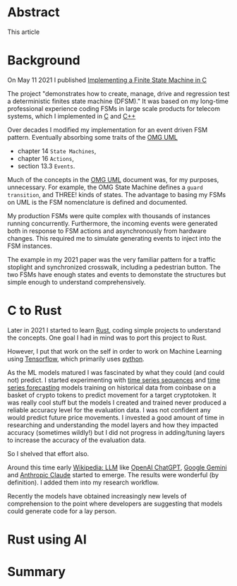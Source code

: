 <!-- 
* convert to HTML
pandoc medium-rust-aiagent.md -o mra.html

-->

# Abstract
This article

# Background
On May 11 2021 I published 
[Implementing a Finite State Machine in C](https://medium.com/@dturvene/implementing-a-finite-state-machine-in-c-aede8951b737)

The project "demonstrates how to create, manage, drive and regression test a
deterministic finites state machine (DFSM)."  It was based on my long-time
professional experience coding FSMs in large scale products for telecom
systems, which I implemented in 
[C](https://www.c-language.org/) and 
[C++](https://isocpp.org/)

Over decades I modified my implementation for an event driven FSM pattern.
Eventually absorbing some traits of the 
[OMG UML](https://www.omg.org/spec/UML/2.5.1) 
* chapter 14 `State Machines`,
* chapter 16 `Actions`, 
* section 13.3 `Events`.

Much of the concepts in the [OMG UML]() document was, for my purposes,
unnecessary. For example, the OMG State Machine defines a `guard transition`,
and THREE! kinds of states. The advantage to basing my FSMs on UML is the
FSM nomenclature is defined and documented.

My production FSMs were quite complex with thousands of instances running
concurrently. Furthermore, the incoming events were generated both in response
to FSM actions and asynchronously from hardware changes.  This required me to
simulate generating events to inject into the FSM instances.

The example in my 2021 paper was the very familiar pattern for a traffic
stoplight and synchronized crosswalk, including a pedestrian button.  The two
FSMs have enough states and events to demonstate the structures but simple
enough to understand comprehensively.

# C to Rust
Later in 2021 I started to learn [Rust](https://www.rust-lang.org/), coding
simple projects to understand the concepts. One goal I had in mind was to port
this project to Rust.

However, I put that work on the self in order to work on Machine Learning using 
[Tensorflow](https://www.tensorflow.org/), which primarily uses 
[python](https://www.python.org/).

As the ML models matured I was fascinated by what they could (and could not)
predict. I started experimenting with 
[time series sequences](https://en.wikipedia.org/wiki/Time_series) and
[time series forecasting](https://www.tensorflow.org/tutorials/structured_data/time_series) 
models training on historical data from
coinbase on a basket of crypto tokens to predict movement for a target
cryptotoken.  It was really cool stuff but the models I created and trained
never produced a reliable accuracy level for the evaluation data.  I was not
confident any would predict future price movements.  I invested a good amount
of time in researching and understanding the model layers and how they impacted
accuracy (sometimes wildly!) but I did not progress in adding/tuning layers to
increase the accuracy of the evaluation data.

So I shelved that effort also.

Around this time early 
[Wikipedia: LLM](https://en.wikipedia.org/wiki/Large_language_model) like 
[OpenAI ChatGPT](https://chatgpt.com/),
[Google Gemini](https://gemini.google.com/app) and
[Anthropic Claude](https://claude.ai/new)
started to emerge.  The results were wonderful (by definition).  I added them
into my research workflow.

Recently the models have obtained increasingly new levels of comprehension to
the point where developers are suggesting that models could generate code for a
lay person.

# Rust using AI

# Summary
